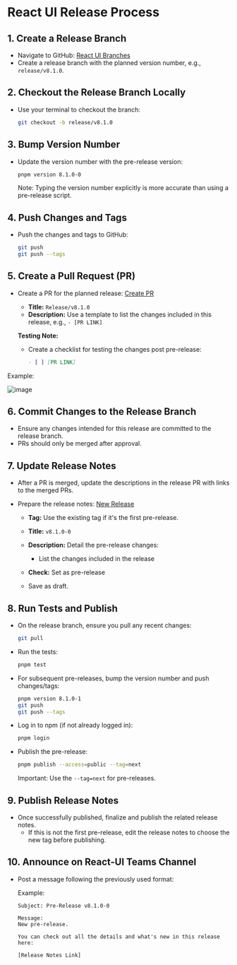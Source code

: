 
# React UI Release Process

## 1. Create a Release Branch

- Navigate to GitHub: [React UI Branches](https://github.com/IPG-Automotive-UK/react-ui/branches)
- Create a release branch with the planned version number, e.g., `release/v8.1.0`.

## 2. Checkout the Release Branch Locally
- Use your terminal to checkout the branch:
  
  ```bash
  git checkout -b release/v8.1.0
  ```

## 3. Bump Version Number

- Update the version number with the pre-release version:
  
  ```bash
  pnpm version 8.1.0-0
  ```
  Note: Typing the version number explicitly is more accurate than using a pre-release script.

## 4. Push Changes and Tags

- Push the changes and tags to GitHub:
  
  ```bash
  git push
  git push --tags
  ```

## 5. Create a Pull Request (PR)

- Create a PR for the planned release: [Create PR](https://github.com/IPG-Automotive-UK/react-ui/pulls)
  
  - **Title:** `Release/v8.1.0`
  - **Description:** Use a template to list the changes included in this release, e.g., `- [PR LINK]`

  **Testing Note:**
  
  - Create a checklist for testing the changes post pre-release:
    
    ```markdown
    - [ ] [PR LINK]
    ```

Example:

![image](https://github.com/IPG-Automotive-UK/react-ui/assets/143519265/e4beb136-a43c-43ad-8873-cef8b58914fc)


## 6. Commit Changes to the Release Branch

- Ensure any changes intended for this release are committed to the release branch.
- PRs should only be merged after approval.

## 7. Update Release Notes

- After a PR is merged, update the descriptions in the release PR with links to the merged PRs.
- Prepare the release notes: [New Release](https://github.com/IPG-Automotive-UK/react-ui/releases/new)
  
  - **Tag:** Use the existing tag if it's the first pre-release.
  - **Title:** `v8.1.0-0`
  - **Description:** Detail the pre-release changes:
      
    - List the changes included in the release
   
  - **Check:** Set as pre-release
  - Save as draft.

## 8. Run Tests and Publish

- On the release branch, ensure you pull any recent changes:
  
  ```bash
  git pull
  ```
- Run the tests:
  ```bash
  pnpm test
  ```
- For subsequent pre-releases, bump the version number and push changes/tags:
  
  ```bash
  pnpm version 8.1.0-1
  git push
  git push --tags
  ```
- Log in to npm (if not already logged in):
  
  ```bash
  pnpm login
  ```
- Publish the pre-release:
  
  ```bash
  pnpm publish --access=public --tag=next
  ```
  Important: Use the `--tag=next` for pre-releases.

## 9. Publish Release Notes
- Once successfully published, finalize and publish the related release notes.
  - If this is not the first pre-release, edit the release notes to choose the new tag before publishing. 

## 10. Announce on React-UI Teams Channel

- Post a message following the previously used format:
  
  Example:
  
  ```
  Subject: Pre-Release v8.1.0-0

  Message:
  New pre-release.

  You can check out all the details and what's new in this release here:

  [Release Notes Link]
  ```
